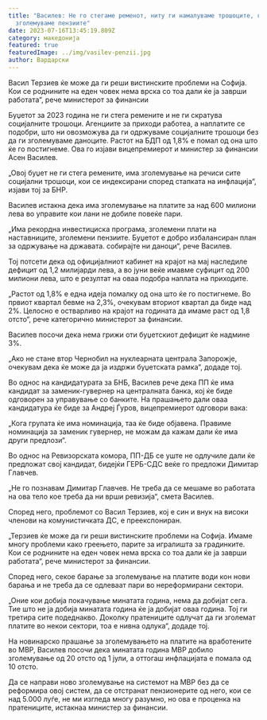 ```yaml
---
title: "Василев: Не го стегаме ременот, ниту ги намалуваме трошоците, ги
  зголемуваме пензиите"
date: 2023-07-16T13:45:19.809Z
category: македонија
featured: true
featuredImage: ../img/vasilev-penzii.jpg
author: Вардарски
---
```

Васил Терзиев ќе може да ги реши вистинските проблеми на Софија. Кои се роднините на еден човек нема врска со тоа дали ќе ја заврши работата“, рече министерот за финансии

Буџетот за 2023 година не ги стега ремените и не ги скратува социјалните трошоци. Агенциите за приходи работеа, а наплатите се подобри, што ни овозможува да ги одржуваме социјалните трошоци без да ги зголемуваме даноците. Растот на БДП од 1,8% е помал од она што ќе го постигнеме. Ова го изјави вицепремиерот и министер за финансии Асен Василев.

„Овој буџет не ги стега ремените, има зголемување на речиси сите социјални трошоци, кои се индексирани според стапката на инфлација“, изјави тој за БНР.

Василев истакна дека има зголемување на платите за над 600 милиони лева во управите кои лани не добиле повеќе пари.

„Има рекордна инвестициска програма, зголемени плати на наставниците, зголемени пензиите. Буџетот е добро избалансиран план за одржување на државата. собирајте ни даноци“, рече Василев.

Тој потсети дека од официјалниот кабинет на крајот на мај наследиле дефицит од 1,2 милијарди лева, а во јуни веќе имавме суфицит од 200 милиони лева, што е резултат на оваа подобра наплата на приходите.

„Растот од 1,8% е една идеја помалку од она што ќе го постигнеме. Во првиот квартал бевме на 2,3%, очекувам вториот квартал да биде над 2%. Целосно е остварливо на крајот на годината да имаме раст од 1,8 отсто“, рече категорично министерот за финансии.

Василев посочи дека нема грижи оти буџетскиот дефицит ќе надмине 3%.

„Ако не стане втор Чернобил на нуклеарната централа Запорожје, очекувам дека ќе може да ја издржи буџетската рамка“, додаде тој.

Во однос на кандидатурата за БНБ, Василев рече дека ПП ќе има кандидат за заменик-гувернер на централната банка, кој ќе биде одговорен за управување со банките. На прашањето дали оваа кандидатура ќе биде за Андреј Ѓуров, вицепремиерот одговори вака:

„Кога групата ќе има номинација, таа ќе биде објавена. Правиме номинација за заменик гувернер, не можам да кажам дали ќе има други предлози“.

Во однос на Ревизорската комора, ПП-ДБ се уште не одлучиле дали ќе предложат свој кандидат, бидејќи ГЕРБ-СДС веќе го предложи Димитар Главчев.

„Не го познавам Димитар Главчев. Не треба да се мешаме во работата на ова тело кое треба да ни врши ревизија“, смета Василев.

Според него, проблемот со Васил Терзиев, кој е син и внук на високи членови на комунистичката ДС, е преекспониран.

„Терзиев ќе може да ги реши вистинските проблеми на Софија. Имаме многу проблеми како греењето, парите за игралишта за градинките. Кои се роднините на еден човек нема врска со тоа дали ќе ја заврши работата“, рече министерот за финансии.

Според него, секое барање за зголемување на платите води кон нови барања и не треба да се одлеваат пари во нереформирани сектори.

„Оние кои добија покачување минатата година, нема да добијат сега. Тие што не ја добија минатата година ќе ја добијат оваа година. Тој ги третира сите подеднакво. Доколку пратениците одлучат да ги зголемат платите во некои сектори, тоа е нивна одлука“, додаде тој.

На новинарско прашање за зголемувањето на платите на вработените во МВР, Василев посочи дека минатата година МВР добило зголемување од 20 отсто од 1 јули, а оттогаш инфлацијата е помала од 10 отсто.

Да се ​​направи ново зголемување на системот на МВР без да се реформира овој систем, да се отстранат пензионерите од него, кои се над 5.000 луѓе, не ми изгледа многу разумно, но ова е проценка на пратениците, истакнаа министер за финансии.